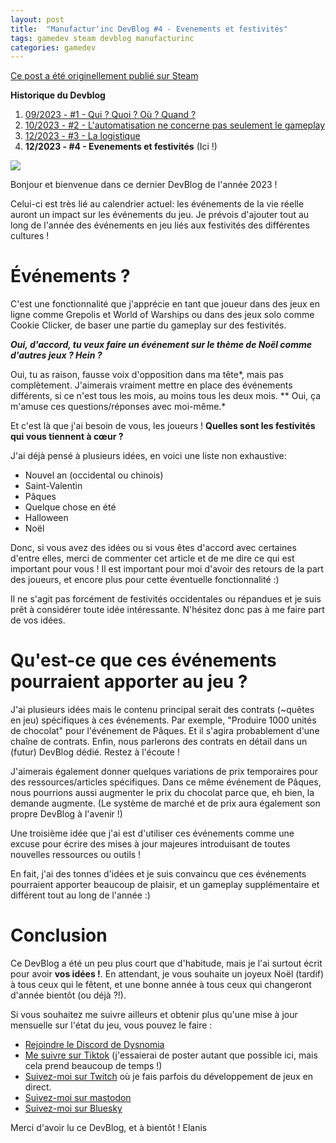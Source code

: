 ```yaml
---
layout: post
title:  "Manufactur'inc DevBlog #4 - Evenements et festivités"
tags: gamedev steam devblog manufacturinc
categories: gamedev
---
```


[Ce post a été originellement publié sur Steam](https://store.steampowered.com/news/app/2146380/view/3883856311496283654)

**Historique du Devblog**
1. [09/2023 - #1 - Qui ? Quoi ? Où ? Quand ?](https://store.steampowered.com/news/app/2146380/view/7184986051960660929)
2. [10/2023 - #2 - L'automatisation ne concerne pas seulement le gameplay](https://store.steampowered.com/news/app/2146380/view/3737483611565199154)
3. [12/2023 - #3 - La logistique](https://store.steampowered.com/news/app/2146380/view/3883856311467351828)
4. **12/2023 - #4 - Evenements et festivités** (Ici !)

![](/assets/img/2023-12-31-manufacturinc-devblog-4-meme.png)

Bonjour et bienvenue dans ce dernier DevBlog de l'année 2023 !

Celui-ci est très lié au calendrier actuel: les événements de la vie réelle auront un impact sur les événements du jeu. Je prévois d'ajouter tout au long de l'année des événements en jeu liés aux festivités des différentes cultures !

# Événements ?

C'est une fonctionnalité que j'apprécie en tant que joueur dans des jeux en ligne comme Grepolis et World of Warships ou dans des jeux solo comme Cookie Clicker, de baser une partie du gameplay sur des festivités.

***Oui, d'accord, tu veux faire un événement sur le thème de Noël comme d'autres jeux ? Hein ?***

Oui, tu as raison, fausse voix d'opposition dans ma tête*, mais pas complètement. J'aimerais vraiment mettre en place des événements différents, si ce n'est tous les mois, au moins tous les deux mois.
** Oui, ça m'amuse ces questions/réponses avec moi-même.*

Et c'est là que j'ai besoin de vous, les joueurs ! **Quelles sont les festivités qui vous tiennent à cœur ?**

J'ai déjà pensé à plusieurs idées, en voici une liste non exhaustive:

*  Nouvel an (occidental ou chinois)
*  Saint-Valentin
*  Pâques
*  Quelque chose en été
*  Halloween 
*  Noël


Donc, si vous avez des idées ou si vous êtes d'accord avec certaines d'entre elles, merci de commenter cet article et de me dire ce qui est important pour vous ! Il est important pour moi d'avoir des retours de la part des joueurs, et encore plus pour cette éventuelle fonctionnalité :)

Il ne s'agit pas forcément de festivités occidentales ou répandues et je suis prêt à considérer toute idée intéressante. N'hésitez donc pas à me faire part de vos idées.

# Qu'est-ce que ces événements pourraient apporter au jeu ?

J'ai plusieurs idées mais le contenu principal serait des contrats (~quêtes en jeu) spécifiques à ces événements. Par exemple, "Produire 1000 unités de chocolat" pour l'événement de Pâques. Et il s'agira probablement d'une chaîne de contrats.
Enfin, nous parlerons des contrats en détail dans un (futur) DevBlog dédié. Restez à l'écoute !

J'aimerais également donner quelques variations de prix temporaires pour des ressources/articles spécifiques. Dans ce même événement de Pâques, nous pourrions aussi augmenter le prix du chocolat parce que, eh bien, la demande augmente.
(Le système de marché et de prix aura également son propre DevBlog à l'avenir !)

Une troisième idée que j'ai est d'utiliser ces événements comme une excuse pour écrire des mises à jour majeures introduisant de toutes nouvelles ressources ou outils ! 

En fait, j'ai des tonnes d'idées et je suis convaincu que ces événements pourraient apporter beaucoup de plaisir, et un gameplay supplémentaire et différent tout au long de l'année :)  

# Conclusion

Ce DevBlog a été un peu plus court que d'habitude, mais je l'ai surtout écrit pour avoir **vos idées !**. En attendant, je vous souhaite un joyeux Noël (tardif) à tous ceux qui le fêtent, et une bonne année à tous ceux qui changeront d'année bientôt (ou déjà ?!).

Si vous souhaitez me suivre ailleurs et obtenir plus qu'une mise à jour mensuelle sur l'état du jeu, vous pouvez le faire :
- [Rejoindre le Discord de Dysnomia](https://discord.com/invite/c8aARey)
- [Me suivre sur Tiktok](https://www.tiktok.com/@elanis42) (j'essaierai de poster autant que possible ici, mais cela prend beaucoup de temps !)
- [Suivez-moi sur Twitch](https://www.twitch.tv/elanis42) où je fais parfois du développement de jeux en direct.
- [Suivez-moi sur mastodon](https://mastodon.gamedev.place/@Elanis)
- [Suivez-moi sur Bluesky](https://bsky.app/profile/elanis.eu)

Merci d'avoir lu ce DevBlog, et à bientôt !
Elanis